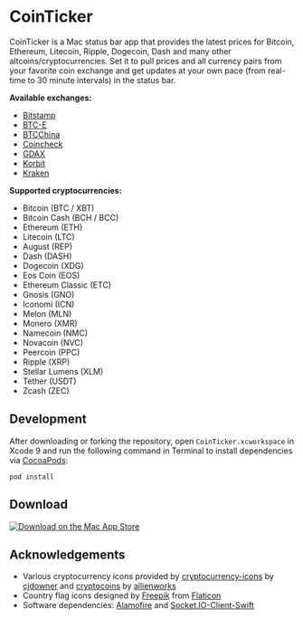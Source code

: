 # CoinTicker
CoinTicker is a Mac status bar app that provides the latest prices for Bitcoin, Ethereum, Litecoin, Ripple, Dogecoin, Dash and many other altcoins/cryptocurrencies. Set it to pull prices and all currency pairs from your favorite coin exchange and get updates at your own pace (from real-time to 30 minute intervals) in the status bar.

**Available exchanges:**
- [Bitstamp](https://www.bitstamp.net)
- [BTC-E](https://btc-e.com)
- [BTCChina](https://www.btcchina.com)
- [Coincheck](https://coincheck.com)
- [GDAX](https://www.gdax.com)
- [Korbit](https://www.korbit.co.kr)
- [Kraken](https://www.kraken.com)

**Supported cryptocurrencies:**
- Bitcoin (BTC / XBT)
- Bitcoin Cash (BCH / BCC)
- Ethereum (ETH)
- Litecoin (LTC)
- August (REP)
- Dash (DASH)
- Dogecoin (XDG)
- Eos Coin (EOS)
- Ethereum Classic (ETC)
- Gnosis (GNO)
- Iconomi (ICN)
- Melon (MLN)
- Monero (XMR)
- Namecoin (NMC)
- Novacoin (NVC)
- Peercoin (PPC)
- Ripple (XRP)
- Stellar Lumens (XLM)
- Tether (USDT)
- Zcash (ZEC)

## Development
After downloading or forking the repository, open `CoinTicker.xcworkspace` in Xcode 9 and run the following command in Terminal to install dependencies via [CocoaPods](https://cocoapods.org):

    pod install

## Download
[![Download on the Mac App Store](https://devimages.apple.com.edgekey.net/app-store/marketing/guidelines/mac/images/badge-download-on-the-mac-app-store.svg)](https://itunes.apple.com/us/app/cointicker-bitcoin-and-ethereum-ticker/id1247300730)

## Acknowledgements
- Various cryptocurrency icons provided by [cryptocurrency-icons](https://github.com/cjdowner/cryptocurrency-icons) by [cjdowner](https://github.com/cjdowner) and [cryptocoins](https://github.com/allienworks/cryptocoins) by [allienworks](https://github.com/allienworks)
- Country flag icons designed by [Freepik](https://www.flaticon.com/authors/freepik) from [Flaticon](https://www.flaticon.com/packs/countrys-flags)
- Software dependencies: [Alamofire](https://github.com/Alamofire/Alamofire) and [Socket.IO-Client-Swift](https://github.com/socketio/socket.io-client-swift)

